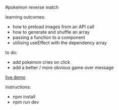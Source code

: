 #pokemon reverse match

learning outcomes:

- how to preload images from an API call
- how to generate and shuffle an array
- passing a function to a component
- utilising useEffect with the dependency array

to do:
- add pokemon cries on click
- add a better / more obvious game over message

[live demo]()

instructions:

- npm install
- npm run dev
